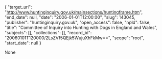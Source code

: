 {
  "target_url": "http://www.huntinginquiry.gov.uk/mainsections/huntingframe.htm", 
  "end_date": null, 
  "date": "2006-01-01T12:00:00", 
  "slug": 143045, 
  "publisher": "huntinginquiry.gov.uk", 
  "open_access": false, 
  "npld": false, 
  "title": "Committee of Inquiry into Hunting with Dogs in England and Wales", 
  "subjects": [], 
  "collections": [], 
  "record_id": "20060101T120000/2LsZVf5QEjk5WujuXhFkMw==", 
  "scope": "root", 
  "start_date": null
}

None